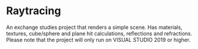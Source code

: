# Raytracing
An exchange studies project that renders a simple scene. Has materials, textures,  cube/sphere and plane hit calculations, reflections and refractions.
Please note that the project will only run on VISUAL STUDIO 2019 or higher.
